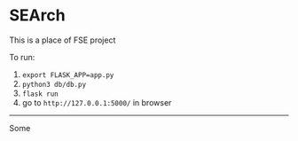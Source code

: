 # SEArch
This is a place of FSE project

To run:
1. `export FLASK_APP=app.py`
2. `python3 db/db.py`
3. `flask run`
4. go to `http://127.0.0.1:5000/` in browser

---

Some
